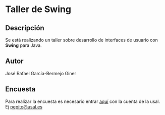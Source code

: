 # Taller de Swing

## Descripción

Se está realizando un taller sobre desarrollo de interfaces de usuario con **Swing** para Java.

## Autor

José Rafael García-Bermejo Giner

## Encuesta

Para realizar la encuesta es necesario entrar [aquí](http://goo.gl/forms/SGtt61wamL) con la cuenta de la usal. Ej pepito@usal.es
